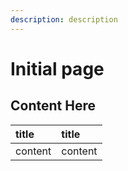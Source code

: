 ```yaml
---
description: description
---
```


# Initial page

## Content Here

| title | title |
| :--- | :--- |
| content | content |

